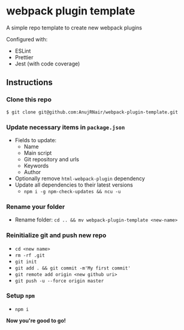 # webpack plugin template

A simple repo template to create new webpack plugins

Configured with:
- ESLint
- Prettier
- Jest (with code coverage)

## Instructions

### Clone this repo
```
$ git clone git@github.com:AnujRNair/webpack-plugin-template.git
```

### Update necessary items in `package.json`
- Fields to update:
  - Name
  - Main script
  - Git repository and urls
  - Keywords
  - Author
- Optionally remove `html-webpack-plugin` dependency
- Update all dependencies to their latest versions
  - `npm i -g npm-check-updates && ncu -u`

### Rename your folder
- Rename folder: `cd .. && mv webpack-plugin-template <new-name>`

### Reinitialize git and push new repo
- `cd <new name>`
- `rm -rf .git`
- `git init`
- `git add . && git commit -m'My first commit'`
- `git remote add origin <new github uri>`
- `git push -u --force origin master` 

### Setup `npm`
- `npm i`

**Now you're good to go!**

